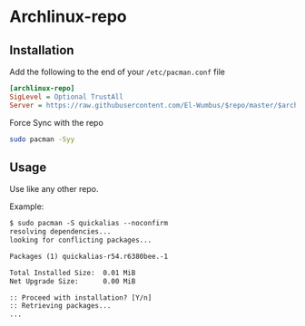 # Archlinux-repo

## Installation

Add the following to the end of your `/etc/pacman.conf` file

```ini
[archlinux-repo]
SigLevel = Optional TrustAll
Server = https://raw.githubusercontent.com/El-Wumbus/$repo/master/$arch
```

Force Sync with the repo

```bash
sudo pacman -Syy
```

## Usage

Use like any other repo.

Example:

```txt
$ sudo pacman -S quickalias --noconfirm
resolving dependencies...
looking for conflicting packages...

Packages (1) quickalias-r54.r6380bee.-1

Total Installed Size:  0.01 MiB
Net Upgrade Size:      0.00 MiB

:: Proceed with installation? [Y/n]
:: Retrieving packages...
...
```
